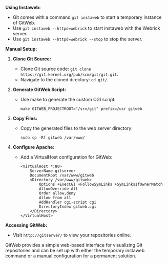 
**Using Instaweb:**
- Git comes with a command `git instaweb` to start a temporary instance of GitWeb.
- Use `git instaweb --httpd=webrick` to start instaweb with the Webrick server.
- Use `git instaweb --httpd=webrick --stop` to stop the server.

**Manual Setup:**
1. **Clone Git Source:**
   - Clone Git source code: `git clone https://git.kernel.org/pub/scm/git/git.git`.
   - Navigate to the cloned directory: `cd git/`.

2. **Generate GitWeb Script:**
   - Use make to generate the custom CGI script:
     ```
     make GITWEB_PROJECTROOT="/srv/git" prefix=/usr gitweb
     ```

3. **Copy Files:**
   - Copy the generated files to the web server directory:
     ```
     sudo cp -Rf gitweb /var/www/
     ```

4. **Configure Apache:**
   - Add a VirtualHost configuration for GitWeb:
     ```
     <VirtualHost *:80>
         ServerName gitserver
         DocumentRoot /var/www/gitweb
         <Directory /var/www/gitweb>
             Options +ExecCGI +FollowSymLinks +SymLinksIfOwnerMatch
             AllowOverride All
             Order allow,deny
             Allow from all
             AddHandler cgi-script cgi
             DirectoryIndex gitweb.cgi
         </Directory>
     </VirtualHost>
     ```

**Accessing GitWeb:**
- Visit `http://gitserver/` to view your repositories online.

GitWeb provides a simple web-based interface for visualizing Git repositories and can be set up with either the temporary instaweb command or a manual configuration for a permanent solution.
